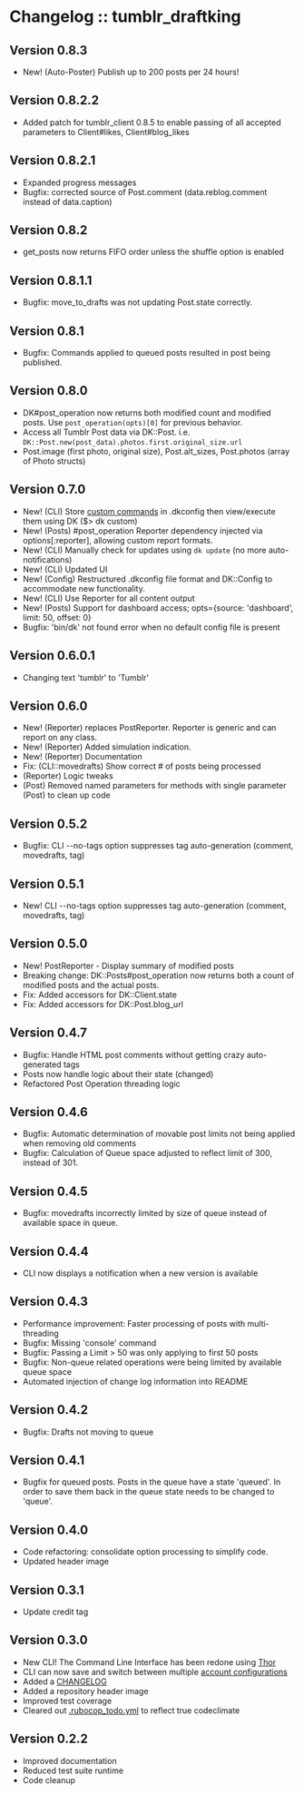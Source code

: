 # Changelog :: tumblr_draftking
## Version 0.8.3
+ New! (Auto-Poster) Publish up to 200 posts per 24 hours!

## Version 0.8.2.2
+ Added patch for tumblr_client 0.8.5 to enable passing of all accepted parameters to Client#likes, Client#blog_likes

## Version 0.8.2.1
+ Expanded progress messages
+ Bugfix: corrected source of Post.comment (data.reblog.comment instead of data.caption)

## Version 0.8.2
+ get_posts now returns FIFO order unless the shuffle option is enabled

## Version 0.8.1.1
+ Bugfix: move_to_drafts was not updating Post.state correctly.

## Version 0.8.1
+ Bugfix: Commands applied to queued posts resulted in post being published.

## Version 0.8.0
+ DK#post_operation now returns both modified count and modified posts. Use `post_operation(opts)[0]` for previous behavior.
+ Access all Tumblr Post data via DK::Post. i.e. `DK::Post.new(post_data).photos.first.original_size.url`
+ Post.image (first photo, original size), Post.alt_sizes, Post.photos (array of Photo structs)

## Version 0.7.0
+ New! (CLI) Store [custom commands](#custom-commands) in .dkconfig then view/execute them using DK ($> dk custom)
+ New! (Posts) #post_operation Reporter dependency injected via options[:reporter], allowing custom report formats.
+ New! (CLI) Manually check for updates using `dk update` (no more auto-notifications)
+ New! (CLI) Updated UI
+ New! (Config) Restructured .dkconfig file format and DK::Config to accommodate new functionality.
+ New! (CLI) Use Reporter for all content output
+ New! (Posts) Support for dashboard access; opts={source: 'dashboard', limit: 50, offset: 0}
+ Bugfix: 'bin/dk' not found error when no default config file is present

## Version 0.6.0.1
+ Changing text 'tumblr' to 'Tumblr'

## Version 0.6.0
+ New! (Reporter) replaces PostReporter. Reporter is generic and can report on any class.
+ New! (Reporter) Added simulation indication.
+ New! (Reporter) Documentation
+ Fix: (CLI::movedrafts) Show correct # of posts being processed
+ (Reporter) Logic tweaks
+ (Post)     Removed named parameters for methods with single parameter (Post) to clean up code

## Version 0.5.2
+ Bugfix: CLI --no-tags option suppresses tag auto-generation (comment, movedrafts, tag)

## Version 0.5.1
+ New! CLI --no-tags option suppresses tag auto-generation (comment, movedrafts, tag)

## Version 0.5.0
+ New! PostReporter - Display summary of modified posts
+ Breaking change: DK::Posts#post_operation now returns both a count of modified posts and the actual posts.
+ Fix: Added accessors for DK::Client.state
+ Fix: Added accessors for DK::Post.blog_url

## Version 0.4.7
+ Bugfix: Handle HTML post comments without getting crazy auto-generated tags
+ Posts now handle logic about their state (changed)
+ Refactored Post Operation threading logic

## Version 0.4.6
+ Bugfix: Automatic determination of movable post limits not being applied when removing old comments
+ Bugfix: Calculation of Queue space adjusted to reflect limit of 300, instead of 301.

## Version 0.4.5
+ Bugfix: movedrafts incorrectly limited by size of queue instead of available space in queue.

## Version 0.4.4
+ CLI now displays a notification when a new version is available

## Version 0.4.3
+ Performance improvement: Faster processing of posts with multi-threading
+ Bugfix: Missing 'console' command
+ Bugfix: Passing a Limit > 50 was only applying to first 50 posts
+ Bugfix: Non-queue related operations were being limited by available queue space
+ Automated injection of change log information into README

## Version 0.4.2
+ Bugfix: Drafts not moving to queue

## Version 0.4.1
+ Bugfix for queued posts.  Posts in the queue have a state 'queued'. In order to save them back in the queue state needs to be changed to 'queue'.

## Version 0.4.0
+ Code refactoring: consolidate option processing to simplify code.
+ Updated header image

## Version 0.3.1
+ Update credit tag

## Version 0.3.0
+ New CLI! The Command Line Interface has been redone using [Thor](https://github.com/erikhuda/thor)
+ CLI can now save and switch between multiple [account configurations](./README.md#configured-accounts)
+ Added a [CHANGELOG](./CHANGELOG.md)
+ Added a repository header image
+ Improved test coverage
+ Cleared out [.rubocop_todo.yml](./.rubocop_todo.yml) to reflect true codeclimate

## Version 0.2.2
+ Improved documentation
+ Reduced test suite runtime
+ Code cleanup
